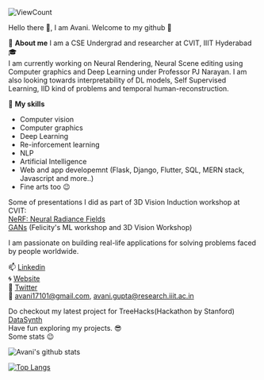 ![ViewCount](https://views.whatilearened.today/views/github/avani17101/avani17101.svg?cache=remove) <br>

Hello there 👋,
I am Avani. Welcome to my github :stars:

:information_desk_person: **About me**
I am a CSE Undergrad and researcher at CVIT, IIIT Hyderabad :mortar_board: <br>
I am currently working on Neural Rendering, Neural Scene editing using Computer graphics and Deep Learning under Professor PJ Narayan. 
I am also looking towards interpretability of DL models, Self Supervised Learning, IID kind of problems and temporal human-reconstruction. 


:dart: **My skills**
* Computer vision
* Computer graphics
* Deep Learning
* Re-inforcement learning
* NLP
* Artificial Intelligence
* Web and app developemnt (Flask, Django, Flutter, SQL, MERN stack, Javascript and more..)
* Fine arts too :wink:

Some of presentations I did as part of 3D Vision Induction workshop at CVIT: <br>
[NeRF: Neural Radiance Fields](https://docs.google.com/presentation/d/1Sx_VBF1rCdh_pgvlfYM_I-OCFr76sIRMWaPxqDEBzNk/edit?usp=sharing) <br>
[GANs](https://github.com/avani17101/ML-workshop-GANs) (Felicity's ML workshop and 3D Vision Workshop)


 I am passionate on building real-life applications for solving problems faced by people worldwide. 
 
📫 [Linkedin](https://www.linkedin.com/in/avani17101-gupta/) <br>
:cyclone: [Website](https://avani17101.github.io/) <br>
:large_blue_circle: [Twitter](https://twitter.com/Avani_Gupta__) <br>
:email:  avani17101@gmail.com, avani.gupta@research.iiit.ac.in

 
Do checkout my latest project for TreeHacks(Hackathon by Stanford) [DataSynth](https://datasynthh.herokuapp.com/) <br>
Have fun exploring my projects. :sunglasses: <br>
Some stats :wink:

![Avani's github stats](https://github-readme-stats.vercel.app/api?username=avani17101&count_private=true&show_icons=true&theme=radical)

[![Top Langs](https://github-readme-stats.vercel.app/api/top-langs/?username=avani17101&layout=compact)](https://github.com/avani17101/github-readme-stats)

